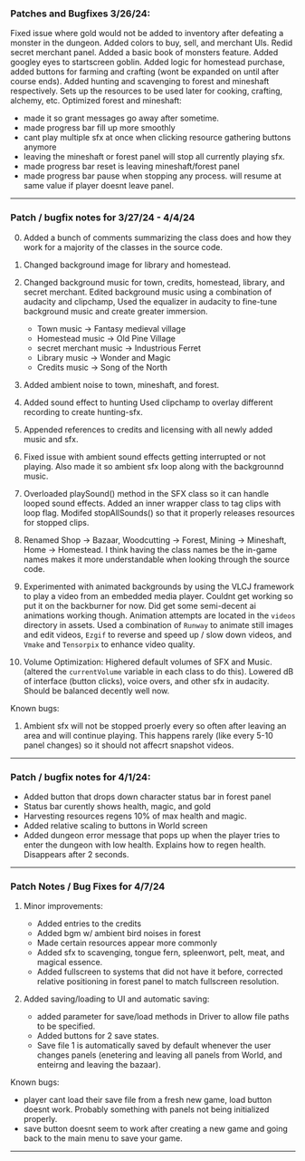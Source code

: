 ### Patches and Bugfixes 3/26/24:

Fixed issue where gold would not be added to inventory after defeating a monster in the dungeon.
Added colors to buy, sell, and merchant UIs. Redid secret merchant panel.
Added a basic book of monsters feature.
Added googley eyes to startscreen goblin.
Added logic for homestead purchase, added buttons for farming and crafting (wont be expanded on until after course ends).
Added hunting and scavenging to forest and mineshaft respectively. Sets up the resources to be used later for cooking, crafting, alchemy, etc.
Optimized forest and mineshaft:
- made it so grant messages go away after sometime.
- made progress bar fill up more smoothly
- cant play multiple sfx at once when clicking resource gathering buttons anymore
- leaving the mineshaft or forest panel will stop all currently playing sfx.
- made progress bar reset is leaving mineshaft/forest panel
- made progress bar pause when stopping any process. will resume at same value if player doesnt leave panel.

---
### Patch / bugfix notes for 3/27/24 - 4/4/24
0. Added a bunch of comments summarizing the class does and how they work for a 
   majority of the classes in the source code. 

1. Changed background image for library and homestead.
 
2. Changed background music for town, credits, homestead, library, and secret merchant. 
   Edited background music using a combination of audacity and clipchamp, Used the 
   equalizer in audacity to fine-tune background music and create greater immersion.
   
   - Town music            -> Fantasy medieval village
   - Homestead music       -> Old Pine Village
   - secret merchant music -> Industrious Ferret
   - Library music         -> Wonder and Magic
   - Credits music         -> Song of the North
   
3. Added ambient noise to town, mineshaft, and forest. 

4. Added sound effect to hunting
   Used clipchamp to overlay different recording to create hunting-sfx.
   
5. Appended references to credits and licensing with all newly added music and sfx. 

6. Fixed issue with ambient sound effects getting interrupted or not playing. 
   Also made it so ambient sfx loop along with the backgrounnd music. 
   
7. Overloaded playSound() method in the SFX class so it can handle looped sound effects. 
   Added an inner wrapper class to tag clips with loop flag. 
   Modifed stopAllSounds() so that it properly releases resources
   for stopped clips. 
   
8. Renamed Shop -> Bazaar, Woodcutting -> Forest, Mining -> Mineshaft, Home -> Homestead.
   I think having the class names be the in-game names makes it more understandable when
   looking through the source code. 
 
9. Experimented with animated backgrounds by using the VLCJ framework to play a video from an embedded media player.
   Couldnt get working so put it on the backburner for now. Did get some semi-decent ai animations working though. 
   Animation attempts are located in the `videos` directory in assets. Used a combination of `Runway` to animate still images 
   and edit videos, `Ezgif` to reverse and speed up / slow down videos, and `Vmake` and `Tensorpix` to enhance video quality. 
 
10. Volume Optimization: Highered default volumes of SFX and Music. (altered the `currentVolume` 
    variable in each class to do this). Lowered dB of interface (button clicks), voice overs, and other sfx
    in audacity. Should be balanced decently well now.  

Known bugs:
1. Ambient sfx will not be stopped proerly every so often after leaving an area and will continue playing. This happens rarely (like every 5-10 panel changes) so it should not affecrt snapshot videos. 

---
### Patch / bugfix notes for 4/1/24:

* Added button that drops down character status bar in forest panel
* Status bar curently shows health, magic, and gold
* Harvesting resources regens 10% of max health and magic.
* Added relative scaling to buttons in World screen
* Added dungeon error message that pops up when the player tries to enter
the dungeon with low health. Explains how to regen health. Disappears after 2 seconds.

--- 
### Patch Notes / Bug Fixes for 4/7/24

1. Minor improvements:
   - Added entries to the credits
   - Added bgm w/ ambient bird noises in forest
   - Made certain resources appear more commonly
   - Added sfx to scavenging, tongue fern, spleenwort, pelt, meat, and magical essence. 
   - Added fullscreen to systems that did not have it before, corrected relative positioning in forest panel to match fullscreen resolution.

2. Added saving/loading to UI and automatic saving:
    - added parameter for save/load methods in Driver to allow file paths to be specified.
    - Added buttons for 2 save states. 
    - Save file 1 is automatically saved by default whenever the user changes panels (enetering and leaving all panels from World, and enteirng and leaving the bazaar). 

Known bugs:
* player cant load their save file from a fresh new game, load button doesnt work. Probably something with panels not being initialized properly. 
* save button doesnt seem to work after creating a new game and going back to the main menu to save your game.

---
